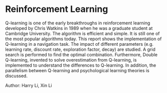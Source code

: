 # Reinforcement Learning

Q-learning is one of the early breakthroughs in reinforcement learning developed by Chris Watkins
in 1989 when he was a graduate student at Cambridge University. The algorithm is efficient and
simple. It is still one of the most popular algorithms today. This report shows the implementation
of Q-learning in a navigation task. The impact of different parameters (e.g. learning rate, discount
rate, exploration factor, decay) are studied. A grid search is performed to find the optimal
combination. Furthermore, Double Q-learning, invented to solve overestimation from Q-learning,
is implemented to understand the differences to Q-learning. In addition, the parallelism between
Q-learning and psychological learning theories is discussed.

Author: Harry Li, Xin Li
